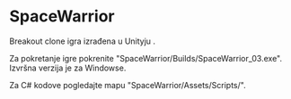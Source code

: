 # SpaceWarrior

Breakout clone igra izrađena u Unityju .

Za pokretanje igre pokrenite "SpaceWarrior/Builds/SpaceWarrior_03.exe". Izvršna verzija je za Windowse.

Za C# kodove pogledajte mapu "SpaceWarrior/Assets/Scripts/".
